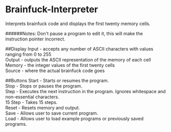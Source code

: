 # Brainfuck-Interpreter
Interprets brainfuck code and displays the first twenty memory cells. 

######Notes:
Don't pause a program to edit it, this will make the instruction pointer incorrect.

##Display
Input - accepts any number of ASCII characters with values ranging from 0 to 255 <br>
Output - outputs the ASCII representation of the memory of each cell <br>
Memory - the integer values of the first twenty cells <br>
Source - where the actual brainfuck code goes <br>

##Buttons
Start - Starts or resumes the program. <br>
Stop - Stops or pauses the program. <br>
Step - Executes the next instruction in the program. Ignores whitespace and non-essential characters. <br>
15 Step - Takes 15 steps. <br>
Reset - Resets memory and output. <br>
Save - Allows user to save current program. <br>
Load - Allows user to load example programs or previously saved programs. <br>
